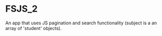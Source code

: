 # FSJS_2

An app that uses JS pagination and search functionality (subject is a an array of 'student' objects).
